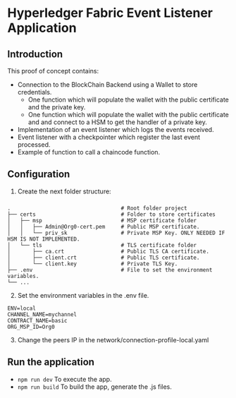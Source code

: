 # Hyperledger Fabric Event Listener Application

## Introduction
This proof of concept contains:

* Connection to the BlockChain Backend using a Wallet to store credentials.
    * One function which will populate the wallet with the public certificate and the private key.
    * One function which will populate the wallet with the public certificate and and connect to a HSM to get the handler of a private key.
* Implementation of an event listener which logs the events received.
* Event listener with a checkpointer which register the last event processed.
* Example of function to call a chaincode function.


## Configuration

1. Create the next folder structure:
###
    .                                   # Root folder project
    ├── certs                           # Folder to store certificates
    │   ├── msp                         # MSP certificate folder
    │   │   ├── Admin@Org0-cert.pem     # Public MSP certificate.
    │   │   └── priv_sk                 # Private MSP Key. ONLY NEEDED IF HSM IS NOT IMPLEMENTED.
    │   └── tls                         # TLS certificate folder
    │       ├── ca.crt                  # Public TLS CA certificate.
    │       ├── client.crt              # Public TLS certificate.
    │       └── client.key              # Private TLS Key.
    ├── .env                            # File to set the environment variables.
    └── ...

2. Set the environment variables in the .env file.
```
ENV=local
CHANNEL_NAME=mychannel
CONTRACT_NAME=basic
ORG_MSP_ID=Org0
```

3. Change the peers IP in the network/connection-profile-local.yaml


## Run the application

* ```npm run dev``` To execute the app.
* ```npm run build``` To build the app, generate the .js files.